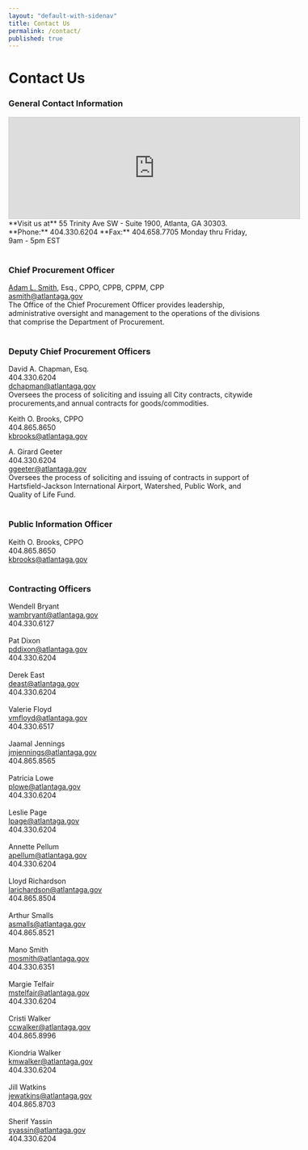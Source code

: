 ```yaml
---
layout: "default-with-sidenav"
title: Contact Us
permalink: /contact/
published: true
---
```


# Contact Us

### General Contact Information

<iframe src="https://www.google.com/maps/embed?pb=!1m18!1m12!1m3!1d3317.517848309522!2d-84.38923999999999!3d33.74728179999998!2m3!1f0!2f0!3f0!3m2!1i1024!2i768!4f13.1!3m3!1m2!1s0x88f5039b33ce999f%3A0x6ce88a2f4a8e54c9!2sTrinity+Avenue+Conn+SW%2C+Atlanta%2C+GA+30334!5e0!3m2!1sen!2sus!4v1410892644708" width="575" height="200" frameborder="0" style="border:1px solid #ccc;"></iframe>
**Visit us at** 55 Trinity Ave SW - Suite 1900, Atlanta, GA 30303.  
**Phone:** 404.330.6204  **Fax:** 404.658.7705  
Monday thru Friday, 9am - 5pm EST
<br><br>

### Chief Procurement Officer
[Adam L. Smith](http://www.atlantaga.gov/index.aspx?page=488), Esq., CPPO, CPPB, CPPM, CPP  
[asmith@atlantaga.gov](mailto:asmith@atlantaga.gov "Email Adam Smith, Chief Procurement Officer")  
The Office of the Chief Procurement Officer provides leadership, administrative oversight and management to the operations of the divisions that comprise the Department of Procurement.
<br><br>

### Deputy Chief Procurement Officers
David A. Chapman, Esq.  
404.330.6204  
[dchapman@atlantaga.gov](mailto:dchapman@atlantaga.gov "Email David A. Chapman, Deputy Chief Procurement Officer")  
Oversees the process of soliciting and issuing all City contracts, citywide procurements,and annual contracts for goods/commodities.

Keith O. Brooks, CPPO  
404.865.8650  
[kbrooks@atlantaga.gov](mailto:kbrooks@atlantaga.gov "Email Keith Brooks, Deputy Chief Procurement Officer")

A. Girard Geeter  
404.330.6204  
[ggeeter@atlantaga.gov](mailto:ggeeter@atlantaga.gov "Email A. Girard Geeter, Deputy Chief Procurement Officer")  
Oversees the process of soliciting and issuing of contracts in support of Hartsfield-Jackson International Airport, Watershed, Public Work, and Quality of Life Fund.
<br><br>

### Public Information Officer
Keith O. Brooks, CPPO  
404.865.8650  
[kbrooks@atlantaga.gov](mailto:kbrooks@atlantaga.gov "Email Keith Brooks, Deputy Chief Procurement Officer")
<br><br>

### Contracting Officers
Wendell Bryant  
[wambryant@atlantaga.gov](mailto:wambryant@atlantaga.gov "Email Wendell Bryant, Contracting officer")  
404.330.6127
<br><br>
Pat Dixon  
[pddixon@atlantaga.gov](mailto:pddixon@atlantaga.gov "Email Pat Dixon, Contracting officer")  
404.330.6204
<br><br>
Derek East  
[deast@atlantaga.gov](mailto:deast@atlantaga.gov "Email Derek East, Contracting officer")  
404.330.6204
<br><br>
Valerie Floyd  
[vmfloyd@atlantaga.gov](mailto:vmfloyd@atlantaga.gov "Email Valerie Floyd, Contracting officer")  
404.330.6517
<br><br>
Jaamal Jennings  
[jmjennings@atlantaga.gov](mailto:atlantaga.gov "Email Jaamal Jennings, Contracting officer")  
404.865.8565
<br><br>
Patricia Lowe  
[plowe@atlantaga.gov](mailto:plowe@atlantaga.gov "Email Patricia Lowe, Contracting officer")  
404.330.6204
<br><br>
Leslie Page  
[lpage@atlantaga.gov](mailto:lpage@atlantaga.gov "Email Leslie Page, Contracting officer")  
404.330.6204
<br><br>
Annette Pellum  
[apellum@atlantaga.gov](mailto:apellum@atlantaga.gov "Email Annette Pellum, Contracting officer")  
404.330.6204
<br><br>
Lloyd Richardson  
[larichardson@atlantaga.gov](mailto:larichardson@atlantaga.gov "Email Lloyd Richardson, Contracting officer")  
404.865.8504
<br><br>
Arthur Smalls  
[asmalls@atlantaga.gov](mailto:asmalls@atlantaga.gov "Email Arthur Smalls, Contracting officer")  
404.865.8521
<br><br>
Mano Smith  
[mosmith@atlantaga.gov](mailto:mosmith@atlantaga.gov "Email Mano Smith, Contracting officer")  
404.330.6351
<br><br>
Margie Telfair  
[mstelfair@atlantaga.gov](mailto:mstelfair@atlantaga.gov "Email Margie Telfair, Contracting officer")  
404.330.6204
<br><br>
Cristi Walker  
[ccwalker@atlantaga.gov](mailto:ccwalker@atlantaga.gov "Email Cristi Walker, Contracting officer")  
404.865.8996
<br><br>
Kiondria Walker  
[kmwalker@atlantaga.gov](mailto:kmwalker@atlantaga.gov "Email Kiondria Walker, Contracting officer")  
404.330.6204
<br><br>
Jill Watkins  
[jewatkins@atlantaga.gov](mailto:jewatkins@atlantaga.gov "Email Jill Watkins, Contracting officer")  
404.865.8703
<br><br>
Sherif Yassin  
[syassin@atlantaga.gov](mailto:syassin@atlantaga.gov "Email Sherif Yassin, Contracting officer")  
404.330.6204
